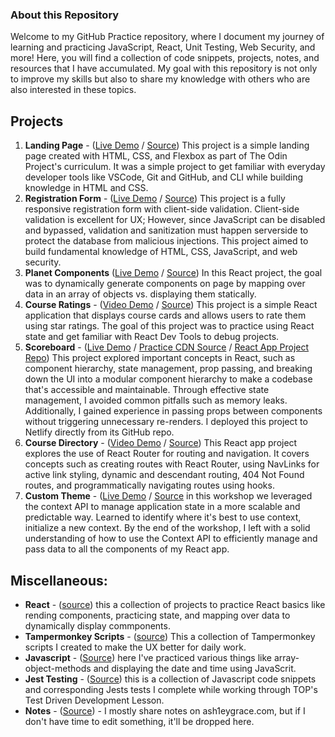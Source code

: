 ### About this Repository

Welcome to my GitHub Practice repository, where I document my journey of learning and practicing JavaScript, React, Unit Testing, Web Security, and more! Here, you will find a collection of code snippets, projects, notes, and resources that I have accumulated. My goal with this repository is not only to improve my skills but also to share my knowledge with others who are also interested in these topics.

## Projects

1. **Landing Page** - ([Live Demo](https://ash1eygrace.github.io/practice/projects/landing-page/) / [Source](https://github.com/ash1eygrace/practice/tree/main/projects/landing-page)) This project is a simple landing page created with HTML, CSS, and Flexbox as part of The Odin Project's curriculum. It was a simple project to get familiar with everyday developer tools like VSCode, Git and GitHub, and CLI while building knowledge in HTML and CSS. 
2. **Registration Form** - ([Live Demo](https://ash1eygrace.github.io/practice/projects/registration-form/) / [Source](https://github.com/ash1eygrace/practice/tree/main/projects/registration-form)) This project is a fully responsive registration form with client-side validation. Client-side validation is excellent for UX; However, since JavaScript can be disabled and bypassed, validation and sanitization must happen serverside to protect the database from malicious injections. This project aimed to build fundamental knowledge of HTML, CSS, JavaScript, and web security.
3. **Planet Components** ([Live Demo](https://ash1eygrace.github.io/practice/projects/component-rendering-exercise/) / [Source](https://github.com/ash1eygrace/practice/tree/main/projects/component-rendering-exercise)) In this React project, the goal was to dynamically generate components on page by mapping over data in an array of objects vs. displaying them statically. 
4. **Course Ratings** - ([Video Demo](https://github.com/ash1eygrace/practice/tree/main/projects/course-ratings#example-usage) / [Source](https://github.com/ash1eygrace/practice/tree/main/projects/course-ratings)) This project is a simple React application that displays course cards and allows users to rate them using star ratings. The goal of this project was to practice using React state and get familiar with React Dev Tools to debug projects.
5. **Scoreboard** - ([Live Demo](https://scoreboard.ash1eygrace.com/) / [Practice CDN Source](https://github.com/ash1eygrace/practice/tree/main/projects/scoreboard-react-cdn) / [React App Project Repo](https://github.com/ash1eygrace/scoreboard)) This project explored important concepts in React, such as component hierarchy, state management, prop passing, and breaking down the UI into a modular component hierarchy to make a codebase that's accessible and maintainable. Through effective state management, I avoided common pitfalls such as memory leaks. Additionally, I gained experience in passing props between components without triggering unnecessary re-renders. I deployed this project to Netlify directly from its GitHub repo.
6. **Course Directory** - ([Video Demo](https://github.com/ash1eygrace/practice/tree/main/projects/course-directory) / [Source](https://github.com/ash1eygrace/practice/tree/main/projects/course-directory)) This React app project explores the use of React Router for routing and navigation. It covers concepts such as creating routes with React Router, using NavLinks for active link styling, dynamic and descendant routing, 404 Not Found routes, and programmatically navigating routes using hooks.
7. **Custom Theme** - ([Live Demo](https://melodious-figolla-d1f3e6.netlify.app/) / [Source](https://github.com/ash1eygrace/practice/tree/main/projects/react-context) in this workshop we leveraged the context API to manage application state in a more scalable and predictable way. Learned to identify where it's best to use context, initialize a new context. By the end of the workshop, I left with a solid understanding of how to use the Context API to efficiently manage and pass data to all the components of my React app.



## Miscellaneous:  

- **React** - ([source](https://github.com/ash1eygrace/practice/tree/main/react)) this a collection of projects to practice React basics like rending components, practicing state, and mapping over data to dynamically display commponents. 
- **Tampermonkey Scripts** - ([source](https://github.com/ash1eygrace/practice/tree/main/projects/tampermonkey-scripts)) This a collection of Tampermonkey scripts I created to make the UX better for daily work. 
- **Javascript** - ([Source](https://github.com/ash1eygrace/practice/tree/main/javascript)) here I've practiced various things like array-object-methods and displaying the date and time using JavaScrit. 
- **Jest Testing** - ([Source](https://github.com/ash1eygrace/practice/tree/main/jest-testing)) this is a collection of Javascript code snippets and corresponding Jests tests I complete while working through TOP's Test Driven Development Lesson. 
- **Notes** - ([Source](https://github.com/ash1eygrace/practice/tree/main/notes)) - I mostly share notes on ash1eygrace.com, but if I don't have time to edit something, it'll be dropped here. 



